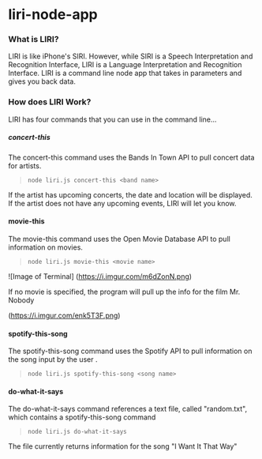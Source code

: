 # liri-node-app

### What is LIRI?
LIRI is like iPhone's SIRI. However, while SIRI is a Speech Interpretation and Recognition Interface, LIRI is a Language Interpretation and Recognition Interface. LIRI is a command line node app that takes in parameters and gives you back data.

### How does LIRI Work?
LIRI has four commands that you can use in the command line...

##### concert-this
The concert-this command uses the Bands In Town API to pull concert data for artists.
> ``` node liri.js concert-this <band name> ```

If the artist has upcoming concerts, the date and location will be displayed. If the artist does not have any upcoming events, LIRI will let you know.

#### movie-this
The movie-this command uses the Open Movie Database API to pull information on movies.
> ``` node liri.js movie-this <movie name> ```

![Image of Terminal]
(https://i.imgur.com/m6dZonN.png)

If no movie is specified, the program will pull up the info for the film Mr. Nobody

(https://i.imgur.com/enk5T3F.png)



#### spotify-this-song
The spotify-this-song command uses the Spotify API to pull information on the song input by the user .
> ``` node liri.js spotify-this-song <song name> ```



#### do-what-it-says
The do-what-it-says command references a text file, called "random.txt", which contains a spotify-this-song command

> ``` node liri.js do-what-it-says ```

The file currently returns information for the song "I Want It That Way"
